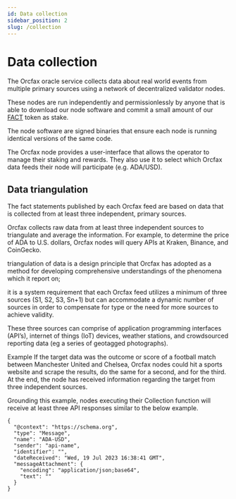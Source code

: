 ```yaml
---
id: Data collection
sidebar_position: 2
slug: /collection
---
```


# Data collection

The Orcfax oracle service collects data about real world events from multiple
primary sources using a network of decentralized validator nodes.

These nodes are run independently and permissionlessly by anyone that is able to
download our node software and commit a small amount of our [FACT](scorecard)
token as stake.

The node software are signed binaries that ensure each node is running identical
versions of the same code.

The Orcfax node provides a user-interface that allows the operator to manage
their staking and rewards. They also use it to select which Orcfax data feeds
their node will participate (e.g. ADA/USD).

## Data triangulation
The fact statements published by each Orcfax feed are based on data that is collected from at least three independent, primary sources.

Orcfax collects raw data from at least three independent sources to triangulate and average the information. For example, to determine the price of ADA to U.S. dollars, Orcfax nodes will query APIs at Kraken, Binance, and CoinGecko.

triangulation of data is a design principle that Orcfax has adopted as a
method for developing comprehensive understandings of the phenomena which it
report on;

it is a system requirement that each Orcfax feed utilizes a minimum
of three sources (S1, S2, S3, Sn+1) but can accommodate a dynamic number of
sources in order to compensate for type or the need for more sources to achieve
validity.

These three sources can comprise of application programming interfaces
(API’s), internet of things (IoT) devices, weather stations, and crowdsourced
reporting data (eg a series of geotagged photographs).




Example
If the target data was the outcome or score of a football match between
Manchester United and Chelsea, Orcfax nodes could hit a sports website and
scrape the results, do the same for a second, and for the third. At the end, the
node has received information regarding the target from three independent
sources.

Grounding this example, nodes executing their Collection function will receive
at least three API responses similar to the below example.

```
{
  "@context": "https://schema.org",
  "type": "Message",
  "name": "ADA-USD",
  "sender": "api-name",
  "identifier": "",
  "dateReceived": "Wed, 19 Jul 2023 16:38:41 GMT",
  "messageAttachment": {
    "encoding": "application/json;base64",
    "text": ""
  }
}
```




